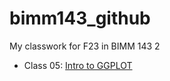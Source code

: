 # bimm143_github
My classwork for F23 in BIMM 143
2
- Class 05: [Intro to GGPLOT](https://github.com/Adithiwashere/bimm143_github/tree/main/class05)

